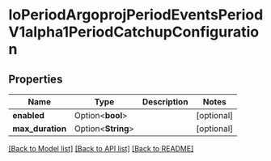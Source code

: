 # IoPeriodArgoprojPeriodEventsPeriodV1alpha1PeriodCatchupConfiguration

## Properties

Name | Type | Description | Notes
------------ | ------------- | ------------- | -------------
**enabled** | Option<**bool**> |  | [optional]
**max_duration** | Option<**String**> |  | [optional]

[[Back to Model list]](../README.md#documentation-for-models) [[Back to API list]](../README.md#documentation-for-api-endpoints) [[Back to README]](../README.md)


